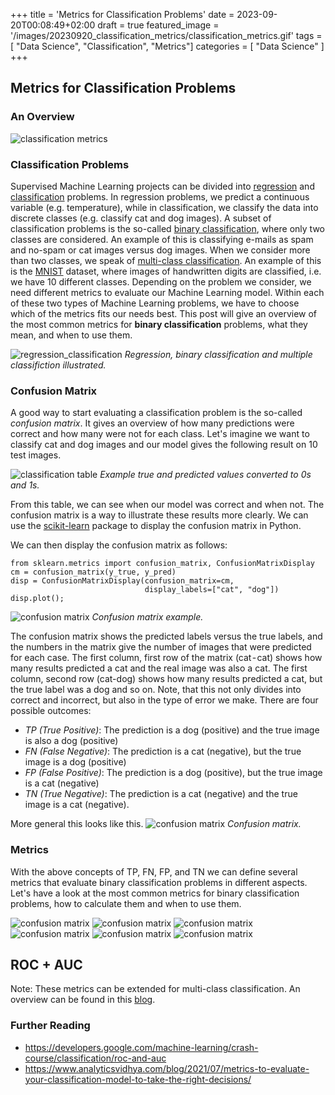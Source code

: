 +++
title = 'Metrics for Classification Problems'
date = 2023-09-20T00:08:49+02:00
draft = true
featured_image = '/images/20230920_classification_metrics/classification_metrics.gif'
tags = [ "Data Science", "Classification", "Metrics"]
categories = [ "Data Science" ]
+++

## Metrics for Classification Problems  
### An Overview

![classification metrics](/images/20230920_classification_metrics/classification_metrics.gif)

### Classification Problems

Supervised Machine Learning projects can be divided into [regression](https://en.wikipedia.org/wiki/Regression_analysis) and [classification](https://en.wikipedia.org/wiki/Statistical_classification) problems. In regression problems, we predict a continuous variable (e.g. temperature), while in classification, we classify the data into discrete classes (e.g. classify cat and dog images). A subset of classification problems is the so-called [binary classification](https://en.wikipedia.org/wiki/Binary_classification), where only two classes are considered. An example of this is classifying e-mails as spam and no-spam or cat images versus dog images. When we consider more than two classes, we speak of [multi-class classification](https://en.wikipedia.org/wiki/Multiclass_classification). An example of this is the [MNIST](https://en.wikipedia.org/wiki/MNIST_database) dataset, where images of handwritten digits are classified, i.e. we have 10 different classes. Depending on the problem we consider, we need different metrics to evaluate our Machine Learning model. Within each of these two types of Machine Learning problems, we have to choose which of the metrics fits our needs best. This post will give an overview of the most common metrics for **binary classification** problems, what they mean, and when to use them.

![regression_classification](/images/20230920_classification_metrics/regression_classification.gif "Regression, binary classification and multiple classifiction illustrated.")
*Regression, binary classification and multiple classifiction illustrated.*

### Confusion Matrix
A good way to start evaluating a classification problem is the so-called *confusion matrix*. It gives an overview of how many predictions were correct and how many were not for each class. Let's imagine we want to classify cat and dog images and our model gives the following result on 10 test images. 

![classification table](/images/20230920_classification_metrics/cats_dogs.gif "Example true and predicted values.")
*Example true and predicted values converted to 0s and 1s.*

From this table, we can see when our model was correct and when not. The confusion matrix is a way to illustrate these results more clearly. We can use the [scikit-learn](https://scikit-learn.org/stable/modules/generated/sklearn.metrics.confusion_matrix.html) package to display the confusion matrix in Python. 

We can then display the confusion matrix as follows:

```
from sklearn.metrics import confusion_matrix, ConfusionMatrixDisplay
cm = confusion_matrix(y_true, y_pred)
disp = ConfusionMatrixDisplay(confusion_matrix=cm,
                              display_labels=["cat", "dog"])
disp.plot();
```

![confusion matrix](/images/20230920_classification_metrics/confusion_matrix.jpg "Confusion matrix.")
*Confusion matrix example.*

The confusion matrix shows the predicted labels versus the true labels, and the numbers in the matrix give the number of images that were predicted for each case. The first column, first row of the matrix (cat - cat) shows how many results predicted a cat and the real image was also a cat. The first column, second row (cat-dog) shows how many results predicted a cat, but the true label was a dog and so on. Note, that this not only divides into correct and incorrect, but also in the type of error we make. There are four possible outcomes:

* *TP (True Positive)*: The prediction is a dog (positive) and the true image is also a dog (positive)
* *FN (False Negative)*: The prediction is a cat (negative), but the true image is a dog (positive)
* *FP (False Positive)*: The prediction is a dog (positive), but the true image is a cat (negative)
* *TN (True Negative)*: The prediction is a cat (negative) and the true image is a cat (negative).

More general this looks like this.
![confusion matrix](/images/20230920_classification_metrics/confusion_matrix2.jpg "Confusion matrix.")
*Confusion matrix.*

### Metrics
With the above concepts of TP, FN, FP, and TN we can define several metrics that evaluate binary classification problems in different aspects. Let's have a look at the most common metrics for binary classification problems, how to calculate them and when to use them.


![confusion matrix](/images/20230920_classification_metrics/accuracy.jpg "Accuracy.")
![confusion matrix](/images/20230920_classification_metrics/recall.jpg "Recall.")
![confusion matrix](/images/20230920_classification_metrics/precision.jpg "Precision.")
![confusion matrix](/images/20230920_classification_metrics/true_negative_rate.jpg "True Negative Rate.")
![confusion matrix](/images/20230920_classification_metrics/f1score.jpg "f-1-score.")
![confusion matrix](/images/20230920_classification_metrics/fbetascore.jpg "f-beta-score.")

## ROC + AUC

Note: These metrics can be extended for multi-class classification. An overview can be found in this [blog](https://medium.com/r/?url=https%3A%2F%2Fwww.analyticsvidhya.com%2Fblog%2F2021%2F07%2Fmetrics-to-evaluate-your-classification-model-to-take-the-right-decisions%2F).

### Further Reading

* https://developers.google.com/machine-learning/crash-course/classification/roc-and-auc
* https://www.analyticsvidhya.com/blog/2021/07/metrics-to-evaluate-your-classification-model-to-take-the-right-decisions/
